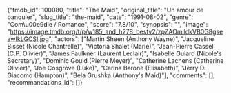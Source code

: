 {"tmdb_id": 100080, "title": "The Maid", "original_title": "Un amour de banquier", "slug_title": "the-maid", "date": "1991-08-02", "genre": "Com\u00e9die / Romance", "score": "7.8/10", "synopsis": "", "image": "https://image.tmdb.org/t/p/w185_and_h278_bestv2/zpZAOmildkVB0G8gseawIkLGCSI.jpg", "actors": ["Martin Sheen (Anthony Wayne)", "Jacqueline Bisset (Nicole Chantrelle)", "Victoria Shalet (Marie)", "Jean-Pierre Cassel (C.P. Olivier)", "James Faulkner (Laurent Leclair)", "Isabelle Guiard (Nicole's Secretary)", "Dominic Gould (Pierre Meyer)", "Catherine Lachens (Catherine Olivier)", "Joe Cosgrove (Luke)", "Carina Barone (Elisabeth)", "Jerry Di Giacomo (Hampton)", "Bela Grushka (Anthony's Maid)"], "comments": [], "recommandations_id": []}